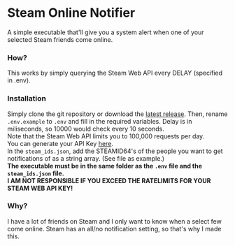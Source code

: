 # Steam Online Notifier
A simple executable that'll give you a system alert when one of your selected Steam friends come online.

### How?
This works by simply querying the Steam Web API every DELAY (specified in .env).

### Installation
Simply clone the git repository or download the [latest release](https://github.com/LapinoLapidus/steam_online_notifier/releases).
Then, rename `.env.example` to `.env` and fill in the required variables.
Delay is in miliseconds, so 10000 would check every 10 seconds. <br/> 
Note that the Steam Web API limits you to 100,000 requests per day. <br/>
You can generate your API Key [here](https://steamcommunity.com/dev/apikey). <br/>
In the `steam_ids.json`, add the STEAMID64's of the people you want to get notifications of as a string array. (See file as example.)<br/>
**The executable must be in the same folder as the `.env` file and the `steam_ids.json` file.**<br/>
**I AM NOT RESPONSIBLE IF YOU EXCEED THE RATELIMITS FOR YOUR STEAM WEB API KEY!**
### Why?
I have a lot of friends on Steam and I only want to know when a select few come online. Steam has an all/no notification setting, so that's why I made this.